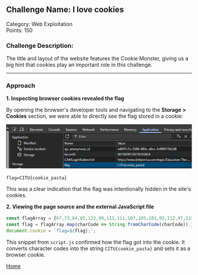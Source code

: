 ## Challenge Name: I love cookies 
Category: Web Exploitation  
Points: 150


### Challenge Description:  
The title and layout of the website features the Cookie Monster, giving us a big hint that cookies play an important role in this challenge.

---

### Approach

**1. Inspecting browser cookies revealed the flag**

By opening the browser's developer tools and navigating to the **Storage > Cookies** section, we were able to directly see the flag stored in a cookie:

![Cookie View](https://raw.githubusercontent.com/Smoll05/CITU-CTFd-Groupers/main/Writeup-Images/cookie-view.png)


```
flag=CITU{cookie_pasta}
```

This was a clear indication that the flag was intentionally hidden in the site's cookies.

**2. Viewing the page source and the external JavaScript file**

```js
const flagArray = [67,73,84,85,123,99,111,111,107,105,101,95,112,97,115,116,97,125];
const flag = flagArray.map(charCode => String.fromCharCode(charCode)).join('');
document.cookie = `flag=${flag};`;
```

This snippet from `script.js` confirmed how the flag got into the cookie. It converts character codes into the string `CITU{cookie_pasta}` and sets it as a browser cookie.

[Home](../..)